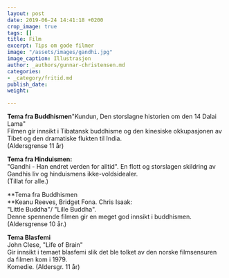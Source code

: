 ```yaml
---
layout: post
date: 2019-06-24 14:41:18 +0200
crop_image: true
tags: []
title: Film
excerpt: Tips om gode filmer
image: "/assets/images/gandhi.jpg"
image_caption: Illustrasjon
author: _authors/gunnar-christensen.md
categories:
- _category/fritid.md
publish_date: 
weight: 

---
```

**Tema fra Buddhismen**"Kundun, Den storslagne historien om den 14 Dalai Lama"  
Filmen gir innsikt i Tibatansk buddhisme og den kinesiske okkupasjonen av Tibet og den dramatiske flukten til India.  
(Aldersgrense 11 år)

**Tema fra Hinduismen:**  
"Gandhi - Han endret verden for alltid". En flott og storslagen skildring av Gandhis liv og hinduismens ikke-voldsidealer.  
 (Tillat for alle.)

**Tema fra Buddhismen  
**Keanu Reeves, Bridget Fona. Chris Isaak:  
"Little Buddha"/ "Lille Buddha".  
Denne spennende filmen gir en meget god innsikt i buddhismen.  (Aldersgrense 10 år.)

**Tema Blasfemi**  
John Clese, "Life of Brain"  
Gir innsikt i temaet blasfemi slik det ble tolket av den norske filmsensuren da filmen kom i 1979.  
Komedie. (Aldersgr. 11 år)